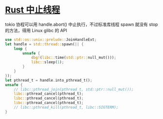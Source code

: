 # [Rust 中止线程](/2022/03/pthread_cancel.md)

tokio 协程可以用 handle.abort() 中止执行，不过标准库线程 spawn 就没有 stop 的方法，得用 Linux glibc 的 API

```rust
use std::os::unix::prelude::JoinHandleExt;
let handle = std::thread::spawn(|| {
    loop {
        unsafe {
            dbg!(libc::time(std::ptr::null_mut()));
            libc::sleep(1);
        }
    }
});
let pthread_t = handle.into_pthread_t();
unsafe {
    // libc::pthread_join(pthread_t, std::ptr::null_mut());
    libc::pthread_cancel(pthread_t);
    libc::pthread_cancel(pthread_t);
    libc::pthread_cancel(pthread_t);
    // libc::pthread_kill(pthread_t, libc::SIGTERM);
}
```
